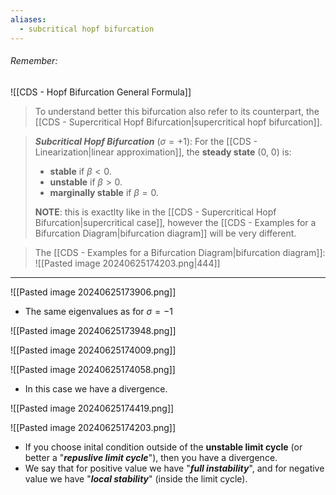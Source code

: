 ```yaml
---
aliases:
  - subcritical hopf bifurcation
---
```

###### *Remember*:

![[CDS - Hopf Bifurcation General Formula]]

> To understand better this bifurcation also refer to its counterpart, the [[CDS - Supercritical Hopf Bifurcation|supercritical hopf bifurcation]].

> ***Subcritical Hopf Bifurcation*** $(\sigma = +1)$:
> For the [[CDS - Linearization|linear approximation]], the **steady state** $(0,\ 0)$ is:
> - **stable** if $\beta \lt 0$.
> - **unstable** if $\beta \gt 0$.
> - **marginally stable** if $\beta = 0$.
> 
> **NOTE**: this is exactlty like in the [[CDS - Supercritical Hopf Bifurcation|supercritical case]], however the [[CDS - Examples for a Bifurcation Diagram|bifurcation diagram]] will be very different.

> The [[CDS - Examples for a Bifurcation Diagram|bifurcation diagram]]:<br>![[Pasted image 20240625174203.png|444]]

----

![[Pasted image 20240625173906.png]]
- The same eigenvalues as for $\sigma = -1$

![[Pasted image 20240625173948.png]]

![[Pasted image 20240625174009.png]]

![[Pasted image 20240625174058.png]]
- In this case we have a divergence.

![[Pasted image 20240625174419.png]]

![[Pasted image 20240625174203.png]]
- If you choose inital condition outside of the **unstable limit cycle** (or better a "***repuslive limit cycle***"), then you have a divergence.
- We say that for positive value we have "***full instability***", and for negative value we have "***local stability***" (inside the limit cycle).
